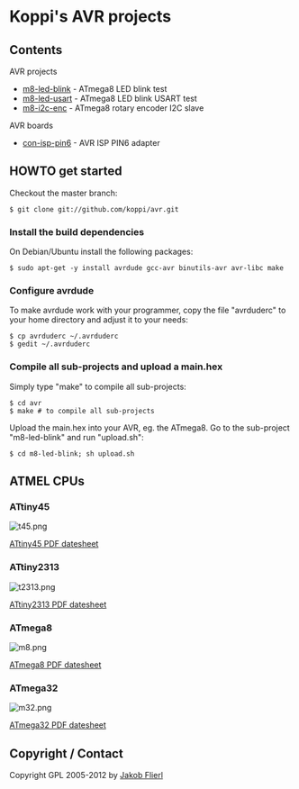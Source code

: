 # Koppi's AVR projects

## Contents

AVR projects

* [m8-led-blink](avr/tree/master/m8-led-blink) - ATmega8 LED blink test
* [m8-led-usart](avr/tree/master/m8-led-usart) - ATmega8 LED blink USART test
* [m8-i2c-enc](avr/tree/master/m8-i2c-enc)   - ATmega8 rotary encoder I2C slave

AVR boards

* [con-isp-pin6](avr/tree/master/eagle/projects/con-isp-pin6) - AVR ISP PIN6 adapter

## HOWTO get started

Checkout the master branch:

```
$ git clone git://github.com/koppi/avr.git
```

### Install the build dependencies

On Debian/Ubuntu install the following packages:

```
$ sudo apt-get -y install avrdude gcc-avr binutils-avr avr-libc make
```

### Configure avrdude

To make avrdude work with your programmer, copy the file "avrduderc" to your home directory and adjust it to your needs:

```
$ cp avrduderc ~/.avrduderc
$ gedit ~/.avrduderc
```

### Compile all sub-projects and upload a main.hex

Simply type "make" to compile all sub-projects:

```
$ cd avr
$ make # to compile all sub-projects
```

Upload the main.hex into your AVR, eg. the ATmega8. Go to the sub-project "m8-led-blink" and run "upload.sh":

```
$ cd m8-led-blink; sh upload.sh
```

## ATMEL CPUs

### ATtiny45

![t45.png](avr/raw/master/t45.png)

[ATtiny45 PDF datesheet](avr/raw/master/t45.pdf)

### ATtiny2313

![t2313.png](avr/raw/master/t2313.png)

[ATtiny2313 PDF datesheet](avr/raw/master/t2313.pdf)

### ATmega8

![m8.png](avr/raw/master/m8.png)

[ATmega8 PDF datesheet](avr/raw/master/m8.pdf)

### ATmega32

![m32.png](avr/raw/master/m32.png)

[ATmega32 PDF datesheet](avr/raw/master/m32.pdf)

## Copyright / Contact

Copyright GPL 2005-2012 by [Jakob Flierl](https://github.com/koppi)

